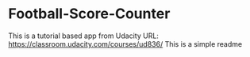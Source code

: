 # Football-Score-Counter
This is a tutorial based app from Udacity
URL: https://classroom.udacity.com/courses/ud836/
This is a simple readme
